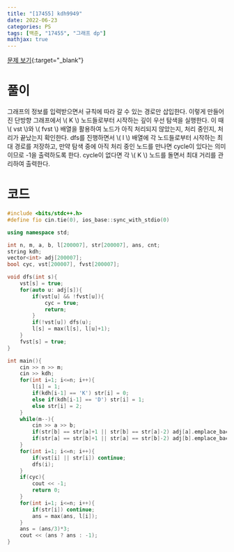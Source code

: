 ```yaml
---
title: "[17455] kdh9949"
date: 2022-06-23
categories: PS
tags: [백준, "17455", "그래프 dp"]
mathjax: true
---
```


[문제 보기](https://www.acmicpc.net/problem/17455){:target="_blank"}

# 풀이
그래프의 정보를 입력받으면서 규칙에 따라 갈 수 있는 경로만 삽입한다. 이렇게 만들어진 단방향 그래프에서 \\( K \\) 노드들로부터 시작하는 깊이 우선 탐색을 실행한다. 이 때 \\( vst \\)와 \\( fvst \\) 배열을 활용하여 노드가 아직 처리되지 않았는지, 처리 중인지, 처리가 끝났는지 확인한다. dfs를 진행하면서 \\( l \\) 배열에 각 노드들로부터 시작하는 최대 경로를 저장하고, 만약 탐색 중에 아직 처리 중인 노드를 만나면 cycle이 있다는 의미이므로 -1을 출력하도록 한다. cycle이 없다면 각 \\( K \\) 노드를 돌면서 최대 거리를 관리하여 출력한다. 


# 코드
```c++
#include <bits/stdc++.h>
#define fio cin.tie(0), ios_base::sync_with_stdio(0)

using namespace std;

int n, m, a, b, l[200007], str[200007], ans, cnt;
string kdh;
vector<int> adj[200007];
bool cyc, vst[200007], fvst[200007];

void dfs(int s){
    vst[s] = true;
    for(auto u: adj[s]){
        if(vst[u] && !fvst[u]){
            cyc = true;
            return;
        }
        if(!vst[u]) dfs(u);
        l[s] = max(l[s], l[u]+1);
    }
    fvst[s] = true;
}

int main(){
    cin >> n >> m;
    cin >> kdh;
    for(int i=1; i<=n; i++){
        l[i] = 1;
        if(kdh[i-1] == 'K') str[i] = 0;
        else if(kdh[i-1] == 'D') str[i] = 1;
        else str[i] = 2;
    }
    while(m--){
        cin >> a >> b;
        if(str[b] == str[a]+1 || str[b] == str[a]-2) adj[a].emplace_back(b);
        if(str[a] == str[b]+1 || str[a] == str[b]-2) adj[b].emplace_back(a);
    }
    for(int i=1; i<=n; i++){
        if(vst[i] || str[i]) continue;
        dfs(i);
    }
    if(cyc){
        cout << -1;
        return 0;
    }
    for(int i=1; i<=n; i++){
        if(str[i]) continue;
        ans = max(ans, l[i]);
    }
    ans = (ans/3)*3;
    cout << (ans ? ans : -1);
}
```

